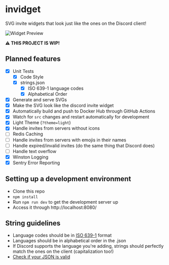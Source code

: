 # invidget

SVG invite widgets that look just like the ones on the Discord client!

![Widget Preview](http://invidget.switchblade.xyz/svg/2FB8wDG)

**⚠ THIS PROJECT IS WIP!**

## Planned features

- [x] Unit Tests
  - [x] Code Style
  - [x] strings.json
    - [x] ISO 639-1 language codes
    - [x] Alphabetical Order
- [x] Generate and serve SVGs
- [x] Make the SVG look like the discord invite widget
- [x] Automatically build and push to Docker Hub through GitHub Actions
- [x] Watch for `src` changes and restart automatically for development
- [x] Light Theme (`?theme=light`)
- [x] Handle invites from servers without icons
- [ ] Redis Caching
- [ ] Handle invites from servers with emojis in their names
- [ ] Handle expired/invalid invites (do the same thing that Discord does)
- [ ] Handle text overflow
- [x] Winston Logging
- [x] Sentry Error Reporting

## Setting up a development environment

- Clone this repo
- `npm install`
- Run `npm run dev` to get the development server up
- Access it through http://localhost:8080/

## String guidelines

- Language codes should be in [ISO 639-1](https://en.wikipedia.org/wiki/ISO_639-1) format
- Languages should be in alphabetical order in the .json
- If Discord supports the language you're adding, strings should perfectly match the ones on the client (capitalization too!)
- [Check if your JSON is valid](https://jsonlint.com/)
